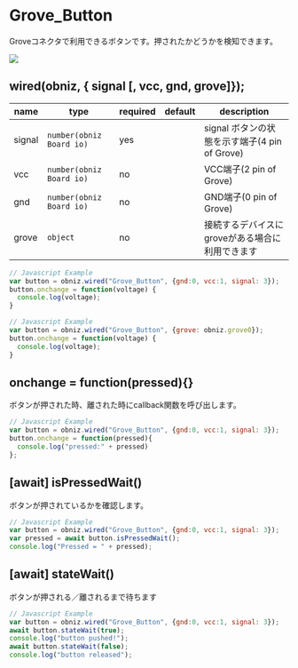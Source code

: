 # Grove_Button

Groveコネクタで利用できるボタンです。押されたかどうかを検知できます。

![](image.jpg)

## wired(obniz,  { signal [, vcc, gnd, grove]});


name | type | required | default | description
--- | --- | --- | --- | ---
signal | `number(obniz Board io)` | yes |  &nbsp; | signal ボタンの状態を示す端子(4 pin of Grove)
vcc | `number(obniz Board io)` | no |  &nbsp; | VCC端子(2 pin of Grove)
gnd | `number(obniz Board io)` | no |  &nbsp; | GND端子(0 pin of Grove)
grove | `object` | no | &nbsp;  | 接続するデバイスにgroveがある場合に利用できます

```Javascript
// Javascript Example
var button = obniz.wired("Grove_Button", {gnd:0, vcc:1, signal: 3});
button.onchange = function(voltage) {
  console.log(voltage);
}
```

```Javascript
// Javascript Example
var button = obniz.wired("Grove_Button", {grove: obniz.grove0});
button.onchange = function(voltage) {
  console.log(voltage);
}
``` 

## onchange = function(pressed){}

ボタンが押された時、離された時にcallback関数を呼び出します。

```Javascript
// Javascript Example
var button = obniz.wired("Grove_Button", {gnd:0, vcc:1, signal: 3});
button.onchange = function(pressed){
  console.log("pressed:" + pressed)
};
```

## [await] isPressedWait()

ボタンが押されているかを確認します。

```Javascript
// Javascript Example
var button = obniz.wired("Grove_Button", {gnd:0, vcc:1, signal: 3});
var pressed = await button.isPressedWait();
console.log("Pressed = " + pressed);
```


## [await] stateWait()

ボタンが押される／離されるまで待ちます

```Javascript
// Javascript Example
var button = obniz.wired("Grove_Button", {gnd:0, vcc:1, signal: 3});
await button.stateWait(true); 
console.log("button pushed!");
await button.stateWait(false); 
console.log("button released");
```
